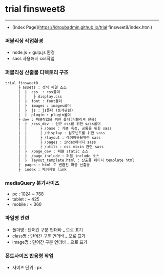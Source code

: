 
# trial finsweet8
***
- [Index Page](https://idrpubadmin.github.io/trial finsweet8/index.html)

### 퍼블리싱 작업환경
 - node.js + gulp.js 환경
 - sass 사용해서 css작업

### 퍼블리싱 산출물 디렉토리 구조
```markdown
trial finsweet8
      ├ assets : 정적 파일 소스
      │  ├  css  : css폴더
      │  │   ├ display.css
      │  ├  font : font폴더
      │  ├  images : images폴더
      │  ├  js : js폴더 (동작관련)
      │  ├  plugin : plugin폴더
      ├ dev : 퍼블작업을 위한 폴더(퍼블리셔 전용)
      │  ├  /css_dev : 신규 css를 위한 sass폴더
      │  │      ├ /base : 기본 속성, 공통을 위한 sass
      │  │      ├ /display : 컴포넌트를 위한 sass
      │  │      ├ /layout : 레이아웃을위한 sass
      │  │      ├ /pages : index페이지 sass
      │  │      ├ /utils : css mixin 관련 sass
      │  ├  /page_dev : 퍼블 static 소스
      │  ├  /page_include : 퍼블 include 소스
      │  ├  layout_template.html : 산출물 페이지 template html
      ├  pages : html 로 변환된 퍼블 산출물
      ├  index : 페이지별 link
```

### mediaQuery 분기사이즈
  - pc : 1024 ~ 768
  - tablet : ~ 425
  - mobile : ~ 360

### 파일명 관련
  - 폴더명 : 단어간 구분 언더바 _ 으로 표기
  - class명 : 단어간 구분 언더바 _ 으로 표기
  - image명 : 단어간 구분 언더바 _ 으로 표기

### 폰트사이즈 반응형 작업
  - 사이즈 단위 : px

